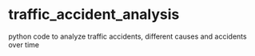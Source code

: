 # traffic_accident_analysis
python code to analyze traffic accidents, different causes and accidents over time
